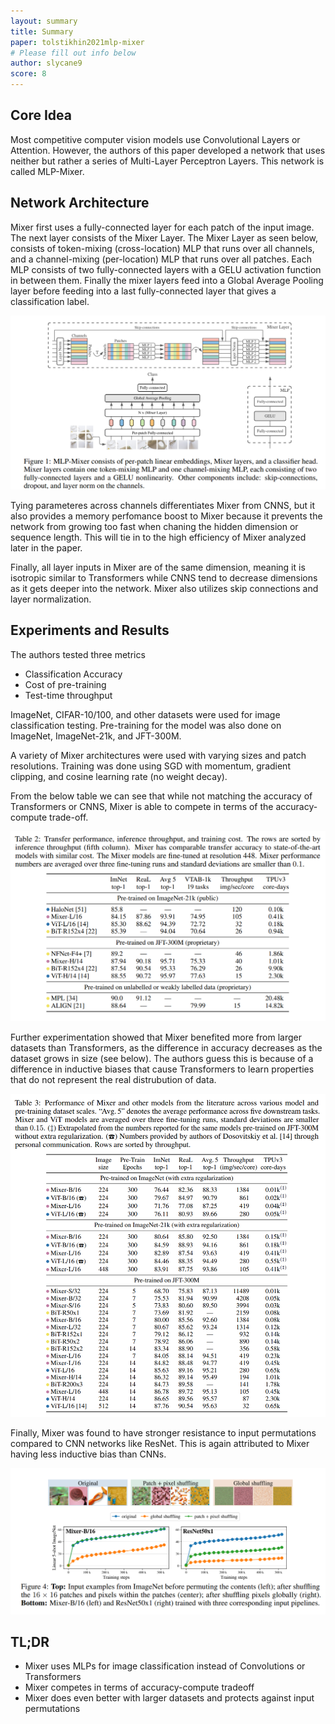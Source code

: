 ```yaml
---
layout: summary
title: Summary
paper: tolstikhin2021mlp-mixer
# Please fill out info below
author: slycane9
score: 8
---
```


## Core Idea

Most competitive computer vision models use Convolutional Layers or Attention.  However, the authors of this paper developed a network that uses neither but rather a series of Multi-Layer Perceptron Layers.  This network is called MLP-Mixer.

## Network Architecture

Mixer first uses a fully-connected layer for each patch of the input image.  The next layer consists of the Mixer Layer.  The Mixer Layer as seen below, consists of token-mixing (cross-location) MLP that runs over all channels, and a channel-mixing (per-location) MLP that runs over all patches.  Each MLP consists of two fully-connected layers with a GELU activation function in between them.  Finally the mixer layers feed into a Global Average Pooling layer before feeding into a last fully-connected layer that gives a classification label.


![mixerarch](tolstikhin2021mlp-mixer_2a.png)

Tying parameteres across channels differentiates Mixer from CNNS, but it also provides a memory perfomance boost to Mixer because it prevents the network from growing too fast when chaning the hidden dimension or sequence length.  This will tie in to the high efficiency of Mixer analyzed later in the paper.

Finally, all layer inputs in Mixer are of the same dimension, meaning it is isotropic similar to Transformers while CNNS tend to decrease dimensions as it gets deeper into the network.  Mixer also utilizes skip connections and layer normalization.

## Experiments and Results

The authors tested three metrics
* Classification Accuracy
* Cost of pre-training
* Test-time throughput

ImageNet, CIFAR-10/100, and other datasets were used for image classification testing.  Pre-training for the model was also done on ImageNet, ImageNet-21k, and JFT-300M.


A variety of Mixer architectures were used with varying sizes and patch resolutions.  Training was done using SGD with momentum, gradient clipping, and cosine learning rate (no weight decay).


From the below table we can see that while not matching the accuracy of Transformers or CNNS, Mixer is able to compete in terms of the accuracy-compute trade-off.


![fulltable](tolstikhin2021mlp-mixer_2b.png)


Further experimentation showed that Mixer benefited more from larger datasets than Transformers, as the difference in accuracy decreases as the dataset grows in size (see below).  The authors guess this is because of a difference in inductive biases that cause Transformers to learn properties that do not represent the real distrubution of data.

![datasettable](tolstikhin2021mlp-mixer_2c.png)


Finally, Mixer was found to have stronger resistance to input permutations compared to CNN networks like ResNet.  This is again attributed to Mixer having less inductive bias than CNNs.


![variance](tolstikhin2021mlp-mixer_2d.png)


## TL;DR
* Mixer uses MLPs for image classification instead of Convolutions or Transformers
* Mixer competes in terms of accuracy-compute tradeoff
* Mixer does even better with larger datasets and protects against input permutations
